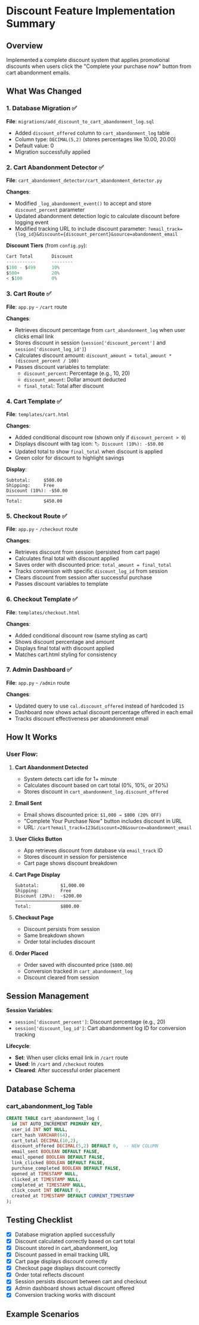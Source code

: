 # Discount Feature Implementation Summary

## Overview
Implemented a complete discount system that applies promotional discounts when users click the "Complete your purchase now" button from cart abandonment emails.

## What Was Changed

### 1. Database Migration ✅
**File**: `migrations/add_discount_to_cart_abandonment_log.sql`
- Added `discount_offered` column to `cart_abandonment_log` table
- Column type: `DECIMAL(5,2)` (stores percentages like 10.00, 20.00)
- Default value: 0
- Migration successfully applied

### 2. Cart Abandonment Detector ✅
**File**: `cart_abandonment_detector/cart_abandonment_detector.py`

**Changes**:
- Modified `_log_abandonment_event()` to accept and store `discount_percent` parameter
- Updated abandonment detection logic to calculate discount before logging event
- Modified tracking URL to include discount parameter: `?email_track={log_id}&discount={discount_percent}&source=abandonment_email`

**Discount Tiers** (from `config.py`):
```python
Cart Total       Discount
-----------      --------
$100 - $499      10%
$500+            20%
< $100           0%
```

### 3. Cart Route ✅
**File**: `app.py` - `/cart` route

**Changes**:
- Retrieves discount percentage from `cart_abandonment_log` when user clicks email link
- Stores discount in session (`session['discount_percent']` and `session['discount_log_id']`)
- Calculates discount amount: `discount_amount = total_amount * (discount_percent / 100)`
- Passes discount variables to template:
  - `discount_percent`: Percentage (e.g., 10, 20)
  - `discount_amount`: Dollar amount deducted
  - `final_total`: Total after discount

### 4. Cart Template ✅
**File**: `templates/cart.html`

**Changes**:
- Added conditional discount row (shown only if `discount_percent > 0`)
- Displays discount with tag icon: `🏷️ Discount (10%): -$50.00`
- Updated total to show `final_total` when discount is applied
- Green color for discount to highlight savings

**Display**:
```
Subtotal:     $500.00
Shipping:     Free
Discount (10%): -$50.00
─────────────────────
Total:        $450.00
```

### 5. Checkout Route ✅
**File**: `app.py` - `/checkout` route

**Changes**:
- Retrieves discount from session (persisted from cart page)
- Calculates final total with discount applied
- Saves order with discounted price: `total_amount = final_total`
- Tracks conversion with specific `discount_log_id` from session
- Clears discount from session after successful purchase
- Passes discount variables to template

### 6. Checkout Template ✅
**File**: `templates/checkout.html`

**Changes**:
- Added conditional discount row (same styling as cart)
- Shows discount percentage and amount
- Displays final total with discount applied
- Matches cart.html styling for consistency

### 7. Admin Dashboard ✅
**File**: `app.py` - `/admin` route

**Changes**:
- Updated query to use `cal.discount_offered` instead of hardcoded `15`
- Dashboard now shows actual discount percentage offered in each email
- Tracks discount effectiveness per abandonment email

## How It Works

### User Flow:
1. **Cart Abandonment Detected**
   - System detects cart idle for 1+ minute
   - Calculates discount based on cart total (0%, 10%, or 20%)
   - Stores discount in `cart_abandonment_log.discount_offered`

2. **Email Sent**
   - Email shows discounted price: `$1,000 → $800 (20% OFF)`
   - "Complete Your Purchase Now" button includes discount in URL
   - URL: `/cart?email_track=123&discount=20&source=abandonment_email`

3. **User Clicks Button**
   - App retrieves discount from database via `email_track` ID
   - Stores discount in session for persistence
   - Cart page shows discount breakdown

4. **Cart Page Display**
   ```
   Subtotal:        $1,000.00
   Shipping:        Free
   Discount (20%):  -$200.00
   ─────────────────────────
   Total:           $800.00
   ```

5. **Checkout Page**
   - Discount persists from session
   - Same breakdown shown
   - Order total includes discount

6. **Order Placed**
   - Order saved with discounted price (`$800.00`)
   - Conversion tracked in `cart_abandonment_log`
   - Discount cleared from session

## Session Management

**Session Variables**:
- `session['discount_percent']`: Discount percentage (e.g., 20)
- `session['discount_log_id']`: Cart abandonment log ID for conversion tracking

**Lifecycle**:
- **Set**: When user clicks email link in `/cart` route
- **Used**: In `/cart` and `/checkout` routes
- **Cleared**: After successful order placement

## Database Schema

### cart_abandonment_log Table
```sql
CREATE TABLE cart_abandonment_log (
  id INT AUTO_INCREMENT PRIMARY KEY,
  user_id INT NOT NULL,
  cart_hash VARCHAR(64),
  cart_total DECIMAL(10,2),
  discount_offered DECIMAL(5,2) DEFAULT 0,  -- NEW COLUMN
  email_sent BOOLEAN DEFAULT FALSE,
  email_opened BOOLEAN DEFAULT FALSE,
  link_clicked BOOLEAN DEFAULT FALSE,
  purchase_completed BOOLEAN DEFAULT FALSE,
  opened_at TIMESTAMP NULL,
  clicked_at TIMESTAMP NULL,
  completed_at TIMESTAMP NULL,
  click_count INT DEFAULT 0,
  created_at TIMESTAMP DEFAULT CURRENT_TIMESTAMP
);
```

## Testing Checklist

- [x] Database migration applied successfully
- [x] Discount calculated correctly based on cart total
- [x] Discount stored in cart_abandonment_log
- [x] Discount passed in email tracking URL
- [x] Cart page displays discount correctly
- [x] Checkout page displays discount correctly
- [x] Order total reflects discount
- [x] Session persists discount between cart and checkout
- [x] Admin dashboard shows actual discount offered
- [x] Conversion tracking works with discount

## Example Scenarios


